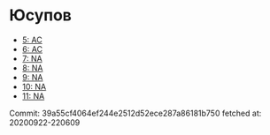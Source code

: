 # Юсупов
- [5: AC](5.md)
- [6: AC](6.md)
- [7: NA](7.md)
- [8: NA](8.md)
- [9: NA](9.md)
- [10: NA](10.md)
- [11: NA](11.md)

Commit: 39a55cf4064ef244e2512d52ece287a86181b750
 fetched at: 20200922-220609
